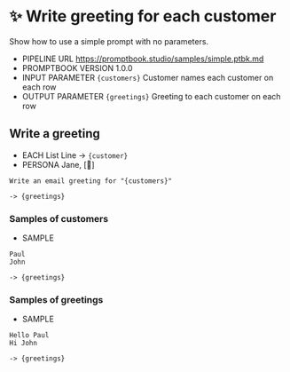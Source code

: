 # ✨ Write greeting for each customer

Show how to use a simple prompt with no parameters.

-   PIPELINE URL https://promptbook.studio/samples/simple.ptbk.md
-   PROMPTBOOK VERSION 1.0.0
-   INPUT PARAMETER `{customers}` Customer names each customer on each row
-   OUTPUT PARAMETER `{greetings}` Greeting to each customer on each row

## Write a greeting

<!--FOR EACH , FOREACH, EACH, FOR -->

-   EACH List Line -> `{customer}`
-   PERSONA Jane, [🍭] <!-- <- TODO: Allow to import persona-->
<!-- -   EXPECT [🍭] -->

```text
Write an email greeting for "{customers}"
```

<!--
TODO: [🍭] Change "{customers}" to "{customer}" after solving
> Can not resolve:
> - Parameter {greetings} which depends on {customer}
-->

`-> {greetings}`

### Samples of customers

-   SAMPLE

```text
Paul
John
```

`-> {greetings}`

### Samples of greetings

-   SAMPLE

```text
Hello Paul
Hi John
```

`-> {greetings}`
